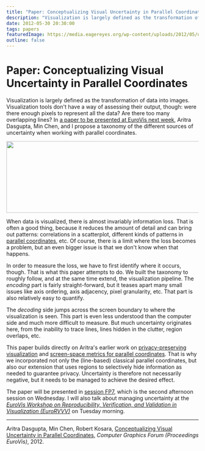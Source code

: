 ```yaml
---
title: "Paper: Conceptualizing Visual Uncertainty in Parallel Coordinates"
description: "Visualization is largely defined as the transformation of data into images. Visualization tools don't have a way of assessing their output, though: were there enough pixels to represent all the data? Are there too many overlapping lines? In a paper to be presented at EuroVis next week, Aritra Dasgupta, Min Chen, and I propose a taxonomy of the different sources of uncertainty when working with parallel coordinates."
date: 2012-05-30 20:30:00
tags: papers
featuredImage: https://media.eagereyes.org/wp-content/uploads/2012/05/uncertainty-taxonomy.png
outline: false
---
```


# Paper: Conceptualizing Visual Uncertainty in Parallel Coordinates

Visualization is largely defined as the transformation of data into images. Visualization tools don't have a way of assessing their output, though: were there enough pixels to represent all the data? Are there too many overlapping lines? In <a href="/publications/Dasgupta-EuroVis-2012" target="_blank">a paper to be presented at EuroVis next week</a>, Aritra Dasgupta, Min Chen, and I propose a taxonomy of the different sources of uncertainty when working with parallel coordinates.

<p align="center"><img class="aligncenter size-full wp-image-1900" title="Uncertainty Taxonomy" alt="" src="https://media.eagereyes.org/wp-content/uploads/2012/05/uncertainty-taxonomy.png" width="600" height="188" /></p>

When data is visualized, there is almost invariably information loss. That is often a good thing, because it reduces the amount of detail and can bring out patterns: correlations in a scatterplot, different kinds of patterns in <a title="Parallel Coordinates" href="/techniques/parallel-coordinates" target="_blank">parallel coordinates</a>, etc. Of course, there is a limit where the loss becomes a problem, but an even bigger issue is that we don't know when that happens.

In order to measure the loss, we have to first identify where it occurs, though. That is what this paper attempts to do. We built the taxonomy to roughly follow, and at the same time extend, the visualization pipeline. The <em>encoding</em> part is fairly straight-forward, but it teases apart many small issues like axis ordering, axis adjacency, pixel granularity, etc. That part is also relatively easy to quantify.

The <em>decoding</em> side jumps across the screen boundary to where the visualization is seen. This part is even less understood than the computer side and much more difficult to measure. But much uncertainty originates here, from the inability to trace lines, lines hidden in the clutter, region overlaps, etc.

This paper builds directly on Aritra's earlier work on <a href="/publications/Dasgupta-InfoVis-2011" target="_blank">privacy-preserving visualization</a> and <a href="/publications/Dasgupta_InfoVis_2010.html" target="_blank">screen-space metrics for parallel coordinates</a>. That is why we incorporated not only the (line-based) classical parallel coordinates, but also our extension that uses regions to selectively hide information as needed to guarantee privacy. Uncertainty is therefore not necessarily negative, but it needs to be managed to achieve the desired effect.

The paper will be presented in <a href="http://www.cg.tuwien.ac.at/eurovis2012/program/program/#fp78">session FP7</a>, which is the second afternoon session on Wednesday. I will also talk about managing uncertainty at the <em><a href="http://www.eurorvvv.org/">EuroVis Workshop on Reproducibility, Verification, and Validation in Visualization (EuroRVVV)</a></em> on Tuesday morning.

<hr />

Aritra Dasgupta, Min Chen, Robert Kosara, <a href="/publications/Dasgupta-EuroVis-2012">Conceptualizing Visual Uncertainty in Parallel Coordinates</a>, <em>Computer Graphics Forum (Proceedings EuroVis)</em>, 2012.


<PostedBy />


